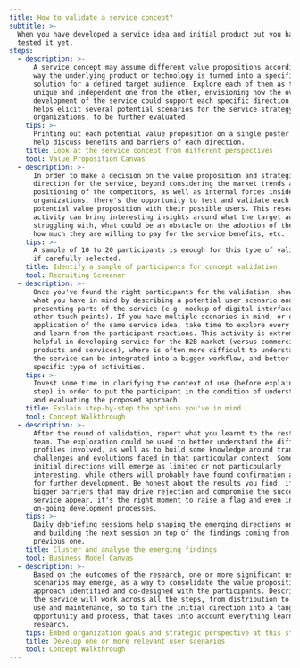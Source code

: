 ```yaml
---
title: How to validate a service concept?
subtitle: >-
  When you have developed a service idea and initial product but you haven't
  tested it yet.
steps:
  - description: >-
      A service concept may assume different value propositions according to the
      way the underlying product or technology is turned into a specific service
      solution for a defined target audience. Explore each of them as they were
      unique and independent one from the other, envisioning how the overall
      development of the service could support each specific direction. This
      helps elicit several potential scenarios for the service strategy and the
      organizations, to be further evaluated.
    tips: >-
      Printing out each potential value proposition on a single poster could
      help discuss benefits and barriers of each direction.
    title: Look at the service concept from different perspectives
    tool: Value Proposition Canvas
  - description: >-
      In order to make a decision on the value proposition and strategic
      direction for the service, beyond considering the market trends and
      positioning of the competitors, as well as internal forces inside the
      organizations, there's the opportunity to test and validate each of the
      potential value proposition with their possible users. This research
      activity can bring interesting insights around what the target audience is
      struggling with, what could be an obstacle on the adoption of the service,
      how much they are willing to pay for the service benefits, etc.
    tips: >-
      A sample of 10 to 20 participants is enough for this type of validation -
      if carefully selected.
    title: Identify a sample of participants for concept validation
    tool: Recruiting Screener
  - description: >-
      Once you've found the right participants for the validation, show them
      what you have in mind by describing a potential user scenario and
      presenting parts of the service (e.g. mockup of digital interfaces or
      other touch-points). If you have multiple scenarios in mind, or different
      application of the same service idea, take time to explore every direction
      and learn from the participant reactions. This activity is extremely
      helpful in developing service for the B2B market (versus commercial
      products and services), where is often more difficult to understand how
      the service can be integrated into a bigger workflow, and better support
      specific type of activities.
    tips: >-
      Invest some time in clarifying the context of use (before explaining each
      step) in order to put the participant in the condition of understanding
      and evaluating the proposed approach.
    title: Explain step-by-step the options you've in mind
    tool: Concept Walkthrough
  - description: >-
      After the round of validation, report what you learnt to the rest of the
      team. The exploration could be used to better understand the different
      profiles involved, as well as to build some knowledge around transversal
      challenges and evolutions faced in that particoular context. Some of the
      initial directions will emerge as limited or not particoularly
      interesting, while others will probably have found confirmation and need
      for further development. Be honest about the results you find: if some
      bigger barriers that may drive rejection and compromise the success of the
      service appear, it's the right moment to raise a flag and even interrupt
      on-going development processes.
    tips: >-
      Daily debriefing sessions help shaping the emerging directions on the go,
      and building the next session on top of the findings coming from the
      previous one.
    title: Cluster and analyse the emerging findings
    tool: Business Model Canvas
  - description: >-
      Based on the outcomes of the research, one or more significant user
      scenarios may emerge, as a way to consolidate the value proposition and
      approach identified and co-designed with the participants. Describe how
      the service will work across all the steps, from distribution to regular
      use and maintenance, so to turn the initial direction into a tangible
      opportunity and process, that takes into account everything learnt in the
      research.
    tips: Embed organization goals and strategic perspective at this stage.
    title: Develop one or more relevant user scenarios
    tool: Concept Walkthrough
---
```


